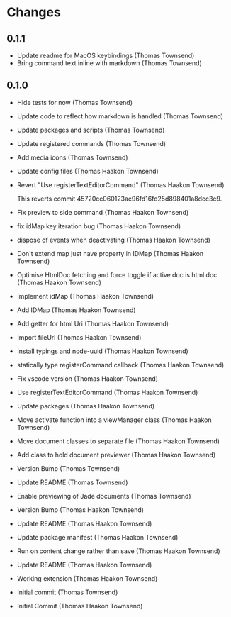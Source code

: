 # Changes

## 0.1.1

- Update readme for MacOS keybindings (Thomas Townsend)
- Bring command text inline with markdown (Thomas Townsend)

## 0.1.0

- Hide tests for now (Thomas Townsend)
- Update code to reflect how markdown is handled (Thomas Townsend)
- Update packages and scripts (Thomas Townsend)
- Update registered commands (Thomas Townsend)
- Add media icons (Thomas Townsend)
- Update config files (Thomas Haakon Townsend)
- Revert "Use registerTextEditorCommand" (Thomas Haakon Townsend)

  This reverts commit 45720cc060123ac96fd16fd25d898401a8dcc3c9.
- Fix preview to side command (Thomas Haakon Townsend)
- fix idMap key iteration bug (Thomas Haakon Townsend)
- dispose of events when deactivating (Thomas Haakon Townsend)
- Don't extend map just have property in IDMap (Thomas Haakon Townsend)
- Optimise HtmlDoc fetching and force toggle if active doc is html doc (Thomas Haakon Townsend)
- Implement idMap (Thomas Haakon Townsend)
- Add IDMap (Thomas Haakon Townsend)
- Add getter for html Uri (Thomas Haakon Townsend)
- Import fileUrl (Thomas Haakon Townsend)
- Install typings and node-uuid (Thomas Haakon Townsend)
- statically type registerCommand callback (Thomas Haakon Townsend)
- Fix vscode version (Thomas Haakon Townsend)
- Use registerTextEditorCommand (Thomas Haakon Townsend)
- Update packages (Thomas Haakon Townsend)
- Move activate function into a viewManager class (Thomas Haakon Townsend)
- Move document classes to separate file (Thomas Haakon Townsend)
- Add class to hold document previewer (Thomas Haakon Townsend)
- Version Bump (Thomas Townsend)
- Update README (Thomas Townsend)
- Enable previewing of Jade documents (Thomas Townsend)
- Version Bump (Thomas Haakon Townsend)
- Update README (Thomas Haakon Townsend)
- Update package manifest (Thomas Haakon Townsend)
- Run on content change rather than save (Thomas Haakon Townsend)
- Update README (Thomas Haakon Townsend)
- Working extension (Thomas Haakon Townsend)
- Initial commit (Thomas Townsend)
- Initial Commit (Thomas Haakon Townsend)
